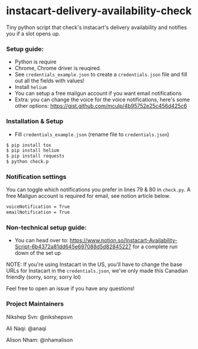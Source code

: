 # instacart-delivery-availability-check
Tiny python script that check's instacart's delivery availability and notifies you if a slot opens up.

### Setup guide:
- Python is require
- Chrome, Chrome driver is reuqired.
- See `credentials_example.json` to create a `credentials.json` file and fill out all the fields with values!
- Install `helium`
- You can setup a free mailgun account if you want email notifications
- Extra: you can change the voice for the voice notifications, here's some other options: https://gist.github.com/mculp/4b95752e25c456d425c6

### Installation & Setup

- Fill `credentials_example.json` (rename file to `credentials.json`)

```sh
$ pip install tox
$ pip install helium
$ pip install requests
$ python check.p
```

### Notification settings

You can toggle which notifications you prefer in lines 79 & 80 in `check.py`. A free Mailgun account is required for email, see notion article below.

```sh
voiceNotification = True
emailNotification = True
```

### Non-technical setup guide: 
- You can head over to: https://www.notion.so/Instacart-Availability-Script-6b4372a81dd645e697088d5d82845227 for a complete run down of the set up 

NOTE: 
If you're using Instacart in the US, you'll have to change the base URLs for Instacart in the `credentials.json`, we've only made this Canadian friendly (sorry, sorry, sorry lol)

Feel free to open an issue if you have any questions!

### Project Maintainers
Nikshep Svn: @nikshepsvn

Ali Naqi: @anaqi

Alison Nham: @nhamalison 
